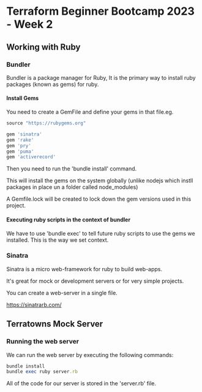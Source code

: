 # Terraform Beginner Bootcamp 2023 - Week 2

## Working with Ruby

### Bundler

Bundler is a package manager for Ruby, It is the primary way to install ruby packages (known as gems) for ruby.

#### Install Gems

You need to create a GemFile and define your gems in that file.eg.

```rb
source "https://rubygems.org"

gem 'sinatra'
gem 'rake'
gem 'pry'
gem 'puma'
gem 'activerecord'

```

Then you need to run the 'bundle install' command.

This will install the gems on the system globally (unlike nodejs which instll
packages in place un a folder called node_modules)

A Gemfile.lock will be created to lock down the gem versions used in this project.

#### Executing ruby scripts in the context of bundler

We have to use 'bundle exec' to tell future ruby scripts to use the gems we installed. This is the way we set context.

### Sinatra

Sinatra is a micro web-framework for ruby to build web-apps.

It's great for mock or development servers or for very simple projects.

You can create a web-server in a single file.

https://sinatrarb.com/ 

## Terratowns Mock Server

### Running the web server

We can run the web server by executing the following commands:

```rb
bundle install
bundle exec ruby server.rb
```

All of the code for our server is stored in the 'server.rb' file.